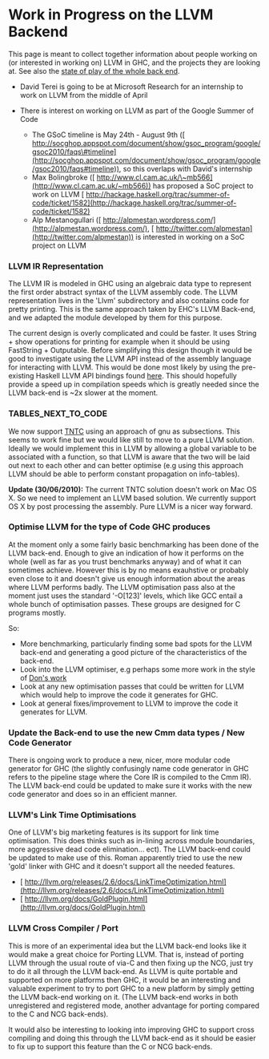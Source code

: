 # Work in Progress on the LLVM Backend


This page is meant to collect together information about people working on (or interested in working on) LLVM in GHC, and the projects they are looking at.  See also the [state of play of the whole back end](commentary/compiler/new-code-gen).

- David Terei is going to be at Microsoft Research for an internship to work on LLVM from the middle of April
- There is interest on working on LLVM as part of the Google Summer of Code

  - The GSoC timeline is May 24th - August 9th ([ http://socghop.appspot.com/document/show/gsoc_program/google/gsoc2010/faqs\#timeline](http://socghop.appspot.com/document/show/gsoc_program/google/gsoc2010/faqs#timeline)), so this overlaps with David's internship
  - Max Bolingbroke ([ http://www.cl.cam.ac.uk/\~mb566](http://www.cl.cam.ac.uk/~mb566)) has proposed a SoC project to work on LLVM [ http://hackage.haskell.org/trac/summer-of-code/ticket/1582](http://hackage.haskell.org/trac/summer-of-code/ticket/1582)
  - Alp Mestanogullari ([ http://alpmestan.wordpress.com/](http://alpmestan.wordpress.com/), [ http://twitter.com/alpmestan](http://twitter.com/alpmestan)) is interested in working on a SoC project on LLVM

### LLVM IR Representation


The LLVM IR is modeled in GHC using an algebraic data type to represent the first order abstract syntax of the LLVM assembly code. The LLVM representation lives in the 'Llvm' subdirectory and also contains code for pretty printing. This is the same approach taken by  EHC's LLVM Back-end, and we adapted the  module developed by them for this purpose. 


The current design is overly complicated and could be faster. It uses String + show operations for printing for example when it should be using FastString + Outputable. Before simplifying this design though it would be good to investigate using the LLVM API instead of the assembly language for interacting with LLVM. This would be done most likely by using the pre-existing Haskell LLVM API bindings found [ here](http://hackage.haskell.org/package/llvm). This should hopefully provide a speed up in compilation speeds which is greatly needed since the LLVM back-end is \~2x slower at the moment.

### TABLES_NEXT_TO_CODE


We now support [TNTC](commentary/compiler/backends/llvm/issues#) using an approach of gnu as subsections. This seems to work fine but we would like still to move to a pure LLVM solution. Ideally we would implement this in LLVM by allowing a global variable to be associated with a function, so that LLVM is aware that the two will be laid out next to each other and can better optimise (e.g using this approach LLVM should be able to perform constant propagation on info-tables).

**Update (30/06/2010):** The current TNTC solution doesn't work on Mac OS X. So we need to implement an LLVM based solution. We currently support OS X by post processing the assembly. Pure LLVM is a nicer way forward.

### Optimise LLVM for the type of Code GHC produces


At the moment only a some fairly basic benchmarking has been done of the LLVM back-end. Enough to give an indication of how it performs on the whole (well as far as you trust benchmarks anyway) and of what it can sometimes achieve. However this is by no means exauhstive or probably even close to it and doesn't give us enough information about the areas where LLVM performs badly. The LLVM optimisation pass also at the moment just uses the standard '-O\[123\]' levels, which like GCC entail a whole bunch of optimisation passes. These groups are designed for C programs mostly.


So:

- More benchmarking, particularly finding some bad spots for the LLVM back-end and generating a good picture of the characteristics of the back-end.
- Look into the LLVM optimiser, e.g perhaps some more work in the style of [ Don's work](http://donsbot.wordpress.com/2010/03/01/evolving-faster-haskell-programs-now-with-llvm/)
- Look at any new optimisation passes that could be written for LLVM which would help to improve the code it generates for GHC.
- Look at general fixes/improvement to LLVM to improve the code it generates for LLVM.

### Update the Back-end to use the new Cmm data types / New Code Generator


There is ongoing work to produce a new, nicer, more modular code generator for GHC (the slightly confusingly name code generator in GHC refers to the pipeline stage where the Core IR is compiled to the Cmm IR). The LLVM back-end could be updated to make sure it works with the new code generator and does so in an efficient manner.

### LLVM's Link Time Optimisations


One of LLVM's big marketing features is its support for link time optimisation. This does thinks such as in-lining across module boundaries, more aggressive dead code elimination... ect). The LLVM back-end could be updated to make use of this. Roman apparently tried to use the new 'gold' linker with GHC and it doesn't support all the needed features.

- [ http://llvm.org/releases/2.6/docs/LinkTimeOptimization.html](http://llvm.org/releases/2.6/docs/LinkTimeOptimization.html)
- [ http://llvm.org/docs/GoldPlugin.html](http://llvm.org/docs/GoldPlugin.html)

### LLVM Cross Compiler / Port


This is more of an experimental idea but the LLVM back-end looks like it would make a great choice for Porting LLVM. That is, instead of porting LLVM through the usual route of via-C and then fixing up the NCG, just try to do it all through the LLVM back-end. As LLVM is quite portable and supported on more platforms then GHC, it would be an interesting and valuable experiment to try to port GHC to a new platform by simply getting the LLVM back-end working on it. (The LLVM back-end works in both unregistered and registered mode, another advantage for porting compared to the C and NCG back-ends).


It would also be interesting to looking into improving GHC to support cross compiling and doing this through the LLVM back-end as it should be easier to fix up to support this feature than the C or NCG back-ends.
